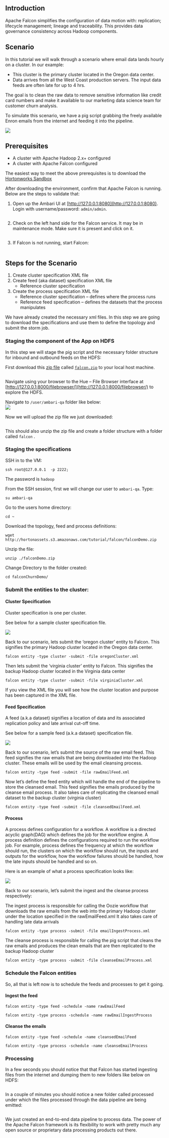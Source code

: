 ## Introduction

Apache Falcon simplifies the configuration of data motion with: replication; lifecycle management; lineage and traceability. This provides data governance consistency across Hadoop components.

## Scenario

In this tutorial we will walk through a scenario where email data lands hourly on a cluster. In our example:

*   This cluster is the primary cluster located in the Oregon data center.
*   Data arrives from all the West Coast production servers. The input data feeds are often late for up to 4 hrs.

The goal is to clean the raw data to remove sensitive information like credit card numbers and make it available to our marketing data science team for customer churn analysis.

To simulate this scenario, we have a pig script grabbing the freely available Enron emails from the internet and feeding it into the pipeline.

![](../../../../assets/2-1/falcon-processing-pipelines/arch.png)

## Prerequisites

*   A cluster with Apache Hadoop 2.x+ configured
*   A cluster with Apache Falcon configured

The easiest way to meet the above prerequisites is to download the [Hortonworks Sandbox](http://hortonworks.com/downloads)

After downloading the environment, confirm that Apache Falcon is running. Below are the steps to validate that:

1.  Open up the Ambari UI at [http://127.0.0.1:8080](http://127.0.0.1:8080). Login with username/password: `admin/admin`.

![<Display Name>](../../../../assets/2-1/falcon-processing-pipelines/02_ambari_sign_in.png)

2.  Check on the left hand side for the Falcon service. It may be in maintenance mode. Make sure it is present and click on it.

![<Display Name>](../../../../assets/2-1/falcon-processing-pipelines/03_select_falcon.png)

3.  If Falcon is not running, start Falcon:

![<Display Name>](../../../../assets/2-1/falcon-processing-pipelines/04_start_falcon.png)

## Steps for the Scenario

1.  Create cluster specification XML file
2.  Create feed (aka dataset) specification XML file
    *   Reference cluster specification
3.  Create the process specification XML file
    *   Reference cluster specification – defines where the process runs
    *   Reference feed specification – defines the datasets that the process manipulates

We have already created the necessary xml files. In this step we are going to download the specifications and use them to define the topology and submit the storm job.

### Staging the component of the App on HDFS

In this step we will stage the pig script and the necessary folder structure for inbound and outbound feeds on the HDFS:

First download this [zip file](http://hortonassets.s3.amazonaws.com/tutorial/falcon/falcon.zip) called [`falcon.zip`](http://hortonassets.s3.amazonaws.com/tutorial/falcon/falcon.zip) to your local host machine.

![<Display Name>](../../../../assets/2-1/falcon-processing-pipelines/unzip.png)

Navigate using your browser to the Hue – File Browser interface at [http://127.0.0.1:8000/filebrowser/](http://127.0.0.1:8000/filebrowser/) to explore the HDFS.

Navigate to `/user/ambari-qa` folder like below:  
![](../../../../assets/2-1/falcon-processing-pipelines/file-browser.png)

Now we will upload the zip file we just downloaded:

![<Display Name>](../../../../assets/2-1/falcon-processing-pipelines/uploadzip.png)

This should also unzip the zip file and create a folder structure with a folder called `falcon` .

### Staging the specifications

SSH in to the VM:

`ssh root@127.0.0.1  -p 2222;`

The password is `hadoop`

From the SSH session, first we will change our user to `ambari-qa`. Type:

`su ambari-qa`

Go to the users home directory:

`cd ~`

Download the topology, feed and process definitions:

`wget http://hortonassets.s3.amazonaws.com/tutorial/falcon/falconDemo.zip`

Unzip the file:

`unzip ./falconDemo.zip`

Change Directory to the folder created:

`cd falconChurnDemo/`

### Submit the entities to the cluster:

#### Cluster Specification

Cluster specification is one per cluster.

See below for a sample cluster specification file.

![](../../../../assets/2-1/falcon-processing-pipelines/cluster-spec.png)

Back to our scenario, lets submit the ‘oregon cluster’ entity to Falcon. This signifies the primary Hadoop cluster located in the Oregon data center.

`falcon entity -type cluster -submit -file oregonCluster.xml`

Then lets submit the ‘virginia cluster’ entity to Falcon. This signifies the backup Hadoop cluster located in the Virginia data center

`falcon entity -type cluster -submit -file virginiaCluster.xml`

If you view the XML file you will see how the cluster location and purpose has been captured in the XML file.

#### Feed Specification

A feed (a.k.a dataset) signifies a location of data and its associated replication policy and late arrival cut-off time.

See below for a sample feed (a.k.a dataset) specification file.

![](../../../../assets/2-1/falcon-processing-pipelines/feed-spec.png)

Back to our scenario, let’s submit the source of the raw email feed. This feed signifies the raw emails that are being downloaded into the Hadoop cluster. These emails will be used by the email cleansing process.

`falcon entity -type feed -submit -file rawEmailFeed.xml`

Now let’s define the feed entity which will handle the end of the pipeline to store the cleansed email. This feed signifies the emails produced by the cleanse email process. It also takes care of replicating the cleansed email dataset to the backup cluster (virginia cluster)

`falcon entity -type feed -submit -file cleansedEmailFeed.xml`

#### Process

A process defines configuration for a workflow. A workflow is a directed acyclic graph(DAG) which defines the job for the workflow engine. A process definition defines the configurations required to run the workflow job. For example, process defines the frequency at which the workflow should run, the clusters on which the workflow should run, the inputs and outputs for the workflow, how the workflow failures should be handled, how the late inputs should be handled and so on.

Here is an example of what a process specification looks like:

![](../../../../assets/2-1/falcon-processing-pipelines/process-spec.png)

Back to our scenario, let’s submit the ingest and the cleanse process respectively:

The ingest process is responsible for calling the Oozie workflow that downloads the raw emails from the web into the primary Hadoop cluster under the location specified in the rawEmailFeed.xml It also takes care of handling late data arrivals

`falcon entity -type process -submit -file emailIngestProcess.xml`

The cleanse process is responsible for calling the pig script that cleans the raw emails and produces the clean emails that are then replicated to the backup Hadoop cluster

`falcon entity -type process -submit -file cleanseEmailProcess.xml`

### Schedule the Falcon entities

So, all that is left now is to schedule the feeds and processes to get it going.

#### Ingest the feed

`falcon entity -type feed -schedule -name rawEmailFeed`

`falcon entity -type process -schedule -name rawEmailIngestProcess`

#### Cleanse the emails

`falcon entity -type feed -schedule -name cleansedEmailFeed`

`falcon entity -type process -schedule -name cleanseEmailProcess`

### Processing

In a few seconds you should notice that that Falcon has started ingesting files from the internet and dumping them to new folders like below on HDFS:

![<Display Name>](../../../../assets/2-1/falcon-processing-pipelines/input.png)

In a couple of minutes you should notice a new folder called processed under which the files processed through the data pipeline are being emitted:

![<Display Name>](../../../../assets/2-1/falcon-processing-pipelines/output.png)

We just created an end-to-end data pipeline to process data. The power of the Apache Falcon framework is its flexibility to work with pretty much any open source or proprietary data processing products out there.